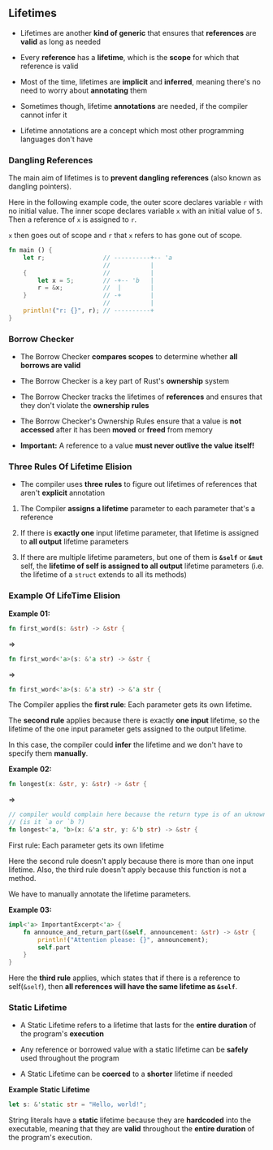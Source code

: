 ## Lifetimes

- Lifetimes are another <b>kind of generic</b> that ensures that
  <b>references</b> are <b>valid</b> as long as needed

- Every <b>reference</b> has a <b>lifetime</b>, which is the <b>scope</b> for
  which that reference is valid

- Most of the time, lifetimes are <b>implicit</b> and <b>inferred</b>, meaning
  there's no need to worry about <b>annotating</b> them

- Sometimes though, lifetime <b>annotations</b> are needed, if the compiler cannot
  infer it

- Lifetime annotations are a concept which most other programming languages
  don't have

### Dangling References

The main aim of lifetimes is to <b>prevent dangling references</b> (also known
as dangling pointers).

Here in the following example code, the outer score declares variable `r` with
no initial value. The inner scope declares variable `x` with an initial value of
`5`. Then a reference of `x` is assigned to `r`.

`x` then goes out of scope and `r` that `x` refers to has gone out of scope.

```rust
fn main () {
    let r;                // ----------+-- 'a
                          //           |
    {                     //           |
        let x = 5;        // -+-- 'b   |
        r = &x;           //  |        |
    }                     // -+        |
                          //           |
    println!("r: {}", r); // ----------+
}
```

### Borrow Checker

- The Borrow Checker <b>compares scopes</b> to determine whether <b>all borrows
  are valid</b>

- The Borrow Checker is a key part of Rust's <b>ownership</b> system

- The Borrow Checker tracks the lifetimes of <b>references</b> and ensures that
  they don't violate the <b>ownership rules</b>

- The Borrow Checker's Ownership Rules ensure that a value is <b>not
  accessed</b> after it has been <b>moved</b> or <b>freed</b> from memory

- <b>Important:</b> A reference to a value <b>must never outlive the value
  itself!</b>

### Three Rules Of Lifetime Elision

- The compiler uses <b>three rules</b> to figure out lifetimes of references
  that aren't <b>explicit</b> annotation

1. The Compiler <b>assigns a lifetime</b> parameter to each parameter that's a
   reference

2. If there is <b>exactly one</b> input lifetime parameter, that lifetime is
   assigned to <b>all output</b> lifetime parameters

3. If there are multiple lifetime parameters, but one of them is <b>`&self`</b>
   or <b>`&mut`</b> self, the <b>lifetime of self is assigned to all output</b>
   lifetime parameters (i.e. the lifetime of a `struct` extends to all its
   methods)

### Example Of LifeTime Elision

**Example 01:**

```rust
fn first_word(s: &str) -> &str {
```

=>

```rust
fn first_word<'a>(s: &'a str) -> &str {
```

=>

```rust
fn first_word<'a>(s: &'a str) -> &'a str {
```

The Compiler applies the <b>first rule</b>: Each parameter gets its own
lifetime.

The <b>second rule</b> applies because there is exactly <b>one input</b>
lifetime, so the lifetime of the one input parameter gets assigned to the output
lifetime.

In this case, the compiler could <b>infer</b> the lifetime and we don't have to
specify them <b>manually</b>.

**Example 02:**

```rust
fn longest(x: &str, y: &str) -> &str {
```

=>

```rust
// compiler would complain here because the return type is of an uknown lifetime
// (is it `a or `b ?)
fn longest<'a, 'b>(x: &'a str, y: &'b str) -> &str {
```

First rule: Each parameter gets its own lifetime

Here the second rule doesn't apply because there is more than one input
lifetime. Also, the third rule doesn't apply because this function is not a
method.

We have to manually annotate the lifetime parameters.

**Example 03:**

```rust
impl<'a> ImportantExcerpt<'a> {
    fn announce_and_return_part(&self, announcement: &str) -> &str {
        println!("Attention please: {}", announcement);
        self.part
    }
}
```

Here the <b>third rule</b> applies, which states that if there is a reference
to self(`&self`), then <b>all references will have the same lifetime as
`&self`</b>.

### Static Lifetime

- A Static Lifetime refers to a lifetime that lasts for the <b>entire
  duration</b> of the program's <b>execution</b>

- Any reference or borrowed value with a static lifetime can be
  <b>safely</b> used throughout the program

- A Static Lifetime can be <b>coerced</b> to a <b>shorter</b> lifetime if needed

**Example Static Lifetime**

```rust
let s: &'static str = "Hello, world!";
```

String literals have a <b>static</b> lifetime because they are <b>hardcoded</b>
into the executable, meaning that they are <b>valid</b> throughout the
<b>entire duration</b> of the program's execution.
